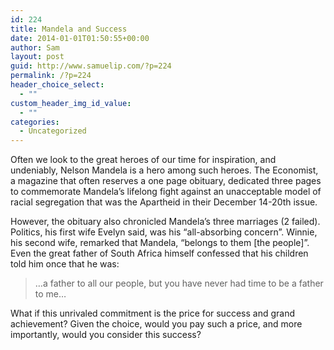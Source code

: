 ```yaml
---
id: 224
title: Mandela and Success
date: 2014-01-01T01:50:55+00:00
author: Sam
layout: post
guid: http://www.samuelip.com/?p=224
permalink: /?p=224
header_choice_select:
  - ""
custom_header_img_id_value:
  - ""
categories:
  - Uncategorized
---
```

Often we look to the great heroes of our time for inspiration, and undeniably, Nelson Mandela is a hero among such heroes. The Economist, a magazine that often reserves a one page obituary, dedicated three pages to commemorate Mandela&#8217;s lifelong fight against an unacceptable model of racial segregation that was the Apartheid in their December 14-20th issue.

However, the obituary also chronicled Mandela&#8217;s three marriages (2 failed).  Politics, his first wife Evelyn said, was his &#8220;all-absorbing concern&#8221;. Winnie, his second wife, remarked that Mandela, &#8220;belongs to them [the people]&#8221;. Even the great father of South Africa himself confessed that his children told him once that he was:

> &#8230;a father to all our people, but you have never had time to be a father to me&#8230;

What if this unrivaled commitment is the price for success and grand achievement? Given the choice, would you pay such a price, and more importantly, would you consider this success?